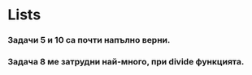 # Lists

### Задачи 5 и 10 са почти напълно верни.
### Задача 8 ме затрудни най-много, при divide функцията.
